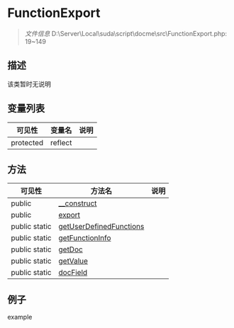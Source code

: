 #  FunctionExport 

> *文件信息* D:\Server\Local\suda\script\docme\src\FunctionExport.php: 19~149



## 描述

该类暂时无说明





## 变量列表
| 可见性 |  变量名   | 说明 |
|--------|----|------|
| protected   | reflect | | 



## 方法


| 可见性 | 方法名 | 说明 |
|--------|-------|------|
| public |[__construct](FunctionExport/__construct.md) |  |
| public |[export](FunctionExport/export.md) |  |
| public static|[getUserDefinedFunctions](FunctionExport/getUserDefinedFunctions.md) |  |
| public static|[getFunctionInfo](FunctionExport/getFunctionInfo.md) |  |
| public static|[getDoc](FunctionExport/getDoc.md) |  |
| public static|[getValue](FunctionExport/getValue.md) |  |
| public static|[docField](FunctionExport/docField.md) |  |



## 例子

example